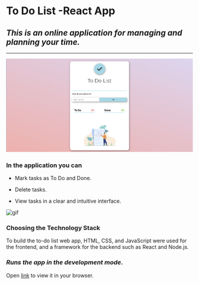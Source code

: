 # To Do List -React App

## _This is an online application for managing and planning your time._
----
![img](https://github.com/marina-gu/to-do-list/blob/main/todolist.png)

### In the application you can

 - Mark tasks as To Do and Done.

 - Delete tasks.

 - View tasks in a clear and intuitive interface.

![gif]()

### Choosing the Technology Stack

To build the to-do list web app, HTML, CSS, and JavaScript were used for the frontend, and a framework for the backend such as React and Node.js.

### _Runs the app in the development mode._

Open [link](https://beamish-jelly-73bbcc.netlify.app) to view it in your browser.



